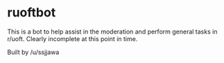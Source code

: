 # ruoftbot

This is a bot to help assist in the moderation and perform general tasks in r/uoft. Clearly incomplete at this point in time.

Built by /u/ssjjawa
